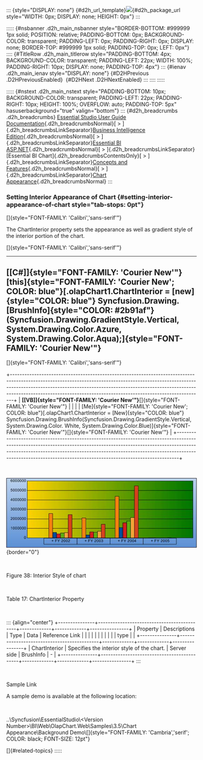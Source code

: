 ::: {style="DISPLAY: none"}
[](ms-xhelp:///?Id=d2h_url_template){#d2h_url_template}![](!package_url!){#d2h_package_url style="WIDTH: 0px; DISPLAY: none; HEIGHT: 0px"}
:::

::::: {#nsbanner .d2h_main_nsbanner style="BORDER-BOTTOM: #999999 1px solid; POSITION: relative; PADDING-BOTTOM: 0px; BACKGROUND-COLOR: transparent; PADDING-LEFT: 0px; PADDING-RIGHT: 0px; DISPLAY: none; BORDER-TOP: #999999 1px solid; PADDING-TOP: 0px; LEFT: 0px"}
:::: {#TitleRow .d2h_main_titlerow style="PADDING-BOTTOM: 4px; BACKGROUND-COLOR: transparent; PADDING-LEFT: 22px; WIDTH: 100%; PADDING-RIGHT: 10px; DISPLAY: none; PADDING-TOP: 4px"}
::: {#ienav .d2h_main_ienav style="DISPLAY: none"}
[](ms-xhelp:///?Id=6b450f80-063f-4b1a-8de8-c88c1c925ebe){#D2HPrevious .D2HPreviousEnabled}  [](ms-xhelp:///?Id=bab77612-2dcc-48d8-a913-6d8c5b1ca0f7){#D2HNext .D2HNextEnabled}
:::
::::
:::::

::::: {#nstext .d2h_main_nstext style="PADDING-BOTTOM: 10px; BACKGROUND-COLOR: transparent; PADDING-LEFT: 22px; PADDING-RIGHT: 10px; HEIGHT: 100%; OVERFLOW: auto; PADDING-TOP: 5px" hasuserbackground="true" valign="bottom"}
::: {#d2h_breadcrumbs .d2h_breadcrumbs}
[Essential Studio User Guide Documentation](ms-xhelp:///?Id=12457748-09e3-4d74-a240-8e049cedf030){.d2h_breadcrumbsNormal}[ \> ]{.d2h_breadcrumbsLinkSeparator}[Business Intelligence Edition](ms-xhelp:///?Id=fdf33dd8-62b2-47b9-ad7b-fc50e590bca5){.d2h_breadcrumbsNormal}[ \> ]{.d2h_breadcrumbsLinkSeparator}[Essential BI ASP.NET](ms-xhelp:///?Id=99c6694e-59c3-4c59-abb5-ce9ce9a948bc){.d2h_breadcrumbsNormal}[ \> ]{.d2h_breadcrumbsLinkSeparator}[Essential BI Chart]{.d2h_breadcrumbsContentsOnly}[ \> ]{.d2h_breadcrumbsLinkSeparator}[Concepts and Features](ms-xhelp:///?Id=be4e11fe-e0a1-44d7-aa3a-05cf8b78bdb8){.d2h_breadcrumbsNormal}[ \> ]{.d2h_breadcrumbsLinkSeparator}[Chart Appearance](ms-xhelp:///?Id=6b450f80-063f-4b1a-8de8-c88c1c925ebe){.d2h_breadcrumbsNormal}
:::

### Setting Interior Appearance of Chart {#setting-interior-appearance-of-chart style="tab-stops: 0pt"}

[]{style="FONT-FAMILY: 'Calibri','sans-serif'"} 

The ChartInterior property sets the appearance as well as gradient style of the interior portion of the chart.

[]{style="FONT-FAMILY: 'Calibri','sans-serif'"} 

  ---------------------------------------------------------------------------------------------------------------------------------------------------------------------------------------------------------------------------------------------------------------------------------------------------------------------------------------------------------------
  **[\[C#\]]{style="FONT-FAMILY: 'Courier New'"}**[this]{style="FONT-FAMILY: 'Courier New'; COLOR: blue"}[.olapChart1.ChartInterior = [new]{style="COLOR: blue"} Syncfusion.Drawing.[BrushInfo]{style="COLOR: #2b91af"}(Syncfusion.Drawing.GradientStyle.Vertical, System.Drawing.Color.Azure, System.Drawing.Color.Aqua);]{style="FONT-FAMILY: 'Courier New'"}
  ---------------------------------------------------------------------------------------------------------------------------------------------------------------------------------------------------------------------------------------------------------------------------------------------------------------------------------------------------------------

[]{style="FONT-FAMILY: 'Calibri','sans-serif'"} 

+-------------------------------------------------------------------------------------------------------------------------------------------------------------------------------------------------------------------------------------------------------------------------------------------------------------------------+
| **[\[VB\]]{style="FONT-FAMILY: 'Courier New'"}**[]{style="FONT-FAMILY: 'Courier New'"}                                                                                                                                                                                                                                  |
|                                                                                                                                                                                                                                                                                                                         |
| [Me]{style="FONT-FAMILY: 'Courier New'; COLOR: blue"}[.olapChart1.ChartInterior = [New]{style="COLOR: blue"} Syncfusion.Drawing.BrushInfo(Syncfusion.Drawing.GradientStyle.Vertical, System.Drawing.Color. White, System.Drawing.Color.Blue)]{style="FONT-FAMILY: 'Courier New'"}[]{style="FONT-FAMILY: 'Courier New'"} |
+-------------------------------------------------------------------------------------------------------------------------------------------------------------------------------------------------------------------------------------------------------------------------------------------------------------------------+

 

![Description: C:\\Syncfusion\\BACK UP\\PIC\\ASP.NET\\Chart Types\\interior.png](ImagesExt/image48_41.jpg){border="0"}

 

Figure 38: Interior Style of chart

 

Table 17: ChartInterior Property

 

::: {align="center"}
+---------------+--------------------------------------------+-------------+-------------+----------------+
| Property      | Descriptions                               | Type        | Data        | Reference Link |
|               |                                            |             |             |                |
|               |                                            |             | type        |                |
+---------------+--------------------------------------------+-------------+-------------+----------------+
| ChartInterior | Specifies the interior style of the chart. | Server side | BrushInfo   | \-             |
+---------------+--------------------------------------------+-------------+-------------+----------------+
:::

 

Sample Link

A sample demo is available at the following location:

 

..\\Syncfusion\\EssentialStudio\\\<Version Number\>\\BI\\Web\\OlapChart.Web\\Samples\\3.5\\Chart Appearance\\Background Demo\\[]{style="FONT-FAMILY: 'Cambria','serif'; COLOR: black; FONT-SIZE: 12pt"}

[]{#related-topics}
:::::
